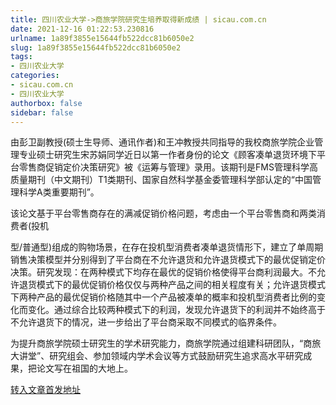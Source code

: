 ```yaml
---
title: 四川农业大学->商旅学院研究生培养取得新成绩 | sicau.com.cn
date: 2021-12-16 01:22:53.230816
urlname: 1a89f3855e15644fb522dcc81b6050e2
slug: 1a89f3855e15644fb522dcc81b6050e2
tags: 
- 四川农业大学
categories:
- sicau.com.cn
- 四川农业大学
authorbox: false
sidebar: false
---
```

由彭卫副教授(硕士生导师、通讯作者)和王冲教授共同指导的我校商旅学院企业管理专业硕士研究生宋苏娟同学近日以第一作者身份的论文《顾客凑单退货环境下平台零售商促销定价决策研究》被《运筹与管理》录用。该期刊是FMS管理科学高质量期刊（中文期刊）T1类期刊、国家自然科学基金委管理科学部认定的“中国管理科学A类重要期刊”。

该论文基于平台零售商存在的满减促销价格问题，考虑由一个平台零售商和两类消费者(投机
<!--more-->
型/普通型)组成的购物场景，在存在投机型消费者凑单退货情形下，建立了单周期销售决策模型并分别得到了平台商在不允许退货和允许退货模式下的最优促销定价决策。研究发现：在两种模式下均存在最优的促销价格使得平台商利润最大。不允许退货模式下的最优促销价格仅仅与两种产品之间的相关程度有关；允许退货模式下两种产品的最优促销价格随其中一个产品被凑单的概率和投机型消费者比例的变化而变化。通过综合比较两种模式下的利润，发现允许退货下的利润并不始终高于不允许退货下的情况，进一步给出了平台商采取不同模式的临界条件。

为提升商旅学院硕士研究生的学术研究能力，商旅学院通过组建科研团队，“商旅大讲堂”、研究组会、参加领域内学术会议等方式鼓励研究生追求高水平研究成果，把论文写在祖国的大地上。



[转入文章首发地址](https://news.sicau.edu.cn/info/1078/66061.htm)